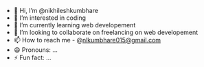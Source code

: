 - 👋 Hi, I’m @nikhileshkumbhare
- 👀 I’m interested in coding
- 🌱 I’m currently learning web developement
- 💞️ I’m looking to collaborate on freelancing on web developement 
- 📫 How to reach me - @nlkumbhare015@gmail.com
- 😄 Pronouns: ...
- ⚡ Fun fact: ...

<!---
nikhileshkumbhare/nikhileshkumbhare is a ✨ special ✨ repository because its `README.md` (this file) appears on your GitHub profile.
You can click the Preview link to take a look at your changes.
--->
